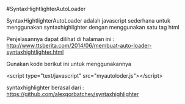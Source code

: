 #SyntaxHightlighterAutoLoader

SyntaxHightlighterAutoLoader adalah javascript sederhana untuk menggunakan syntaxhighlighter dengan menggunakan satu tag html 

Penjelasannya dapat dilihat di halaman ini : http://www.ttsberita.com/2014/06/membuat-auto-loader-syntaxhightlighter.html

Gunakan kode berikut ini untuk menggunakannya

&lt;script type="text/javascript" src="myautoloder.js"&gt;&lt;/script&gt;


syntaxhighlighter berasal dari   : https://github.com/alexgorbatchev/syntaxhighlighter

